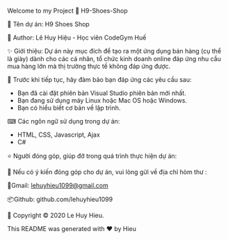 
Welcome to my Project 👋 H9-Shoes-Shop

🚀 Tên dự án: H9 Shoes Shop 

👤 Author: Lê Huy Hiệu - Học viên CodeGym Huế

✨ Giới thiệu:
Dự án này mục đích để tạo ra một ứng dụng bán hàng (cụ thể là giày) dành cho các cá nhân, 
tổ chức kinh doanh online đáp ứng nhu cầu mua hàng lớn mà thị trường thực tế không đáp ứng được.

🤝 Trước khi tiếp tục, hãy đảm bảo bạn đáp ứng các yêu cầu sau:
- Bạn đã cài đặt phiên bản Visual Studio phiên bản mới nhất.
- Bạn đang sử dụng máy Linux hoặc Mac OS hoặc Windows.
- Bạn có hiểu biết cơ bản về lập trình.

⌨ Các ngôn ngữ sử dụng trong dự án:
- HTML, CSS, Javascript, Ajax
- C#

⭐️ Người đóng góp, giúp đỡ trong quá trình thực hiện dự án:


👨 Nếu có ý kiến đóng góp cho dự án, vui lòng gửi về địa chỉ hòm thư :

📮Gmail: lehuyhieu1099@gmail.com

📦Github: github.com/lehuyhieu1099




📝 Copyright © 2020 Le Huy Hieu.

This README was generated with ❤️ by Hieu
